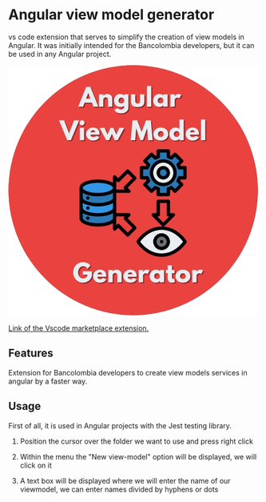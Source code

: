 # Angular view model generator
vs code extension that serves to simplify the creation of view models in Angular. It was initially intended for the Bancolombia developers, but it can be used in any Angular project.


![image](./images/logo.png)

[Link of the Vscode marketplace extension.](https://marketplace.visualstudio.com/items?itemName=Shunnior.bc-view-model-generator) 

## Features

Extension for Bancolombia developers to create view models services in angular by a faster way.

## Usage

First of all, it is used in Angular projects with the Jest testing library.

1. Position the cursor over the folder we want to use and press right click

2. Within the menu the "New view-model" option will be displayed, we will click on it

3. A text box will be displayed where we will enter the name of our viewmodel, we can enter names divided by hyphens or dots
